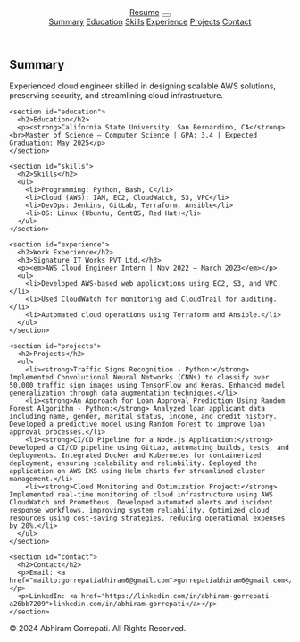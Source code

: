 <!DOCTYPE html>
<html lang="en">
<head>
    <meta charset="UTF-8">
    <meta name="viewport" content="width=device-width, initial-scale=1.0">
    <title>Abhiram Gorrepati - Resume</title>
    <link rel="stylesheet" href="styles.css">
    <link rel="stylesheet" href="https://cdnjs.cloudflare.com/ajax/libs/font-awesome/6.4.0/css/all.min.css">
    <link rel="stylesheet" href="https://cdn.jsdelivr.net/npm/bootstrap@4.6.2/dist/css/bootstrap.min.css">
</head>
<body>
  <header class="header">
    <nav class="navbar navbar-expand-lg navbar-dark fixed-top">
      <div class="container">
        <a class="navbar-brand" href="#">Resume</a>
        <button class="navbar-toggler" type="button" data-toggle="collapse" data-target="#navbarNav">
          <span class="navbar-toggler-icon"></span>
        </button>
        <div class="collapse navbar-collapse" id="navbarNav">
          <div class="navbar-nav ml-auto">
            <a class="nav-link" href="#summary">Summary</a>
            <a class="nav-link" href="#education">Education</a>
            <a class="nav-link" href="#skills">Skills</a>
            <a class="nav-link" href="#experience">Experience</a>
            <a class="nav-link" href="#projects">Projects</a>
            <a class="nav-link" href="#contact">Contact</a>
          </div>
        </div>
      </div>
    </nav>
  </header>

  <div class="container mt-5">
    <section id="summary">
      <h2>Summary</h2>
      <p>Experienced cloud engineer skilled in designing scalable AWS solutions, preserving security, and streamlining cloud infrastructure.</p>
    </section>
    
    <section id="education">
      <h2>Education</h2>
      <p><strong>California State University, San Bernardino, CA</strong><br>Master of Science – Computer Science | GPA: 3.4 | Expected Graduation: May 2025</p>
    </section>
    
    <section id="skills">
      <h2>Skills</h2>
      <ul>
        <li>Programming: Python, Bash, C</li>
        <li>Cloud (AWS): IAM, EC2, CloudWatch, S3, VPC</li>
        <li>DevOps: Jenkins, GitLab, Terraform, Ansible</li>
        <li>OS: Linux (Ubuntu, CentOS, Red Hat)</li>
      </ul>
    </section>
    
    <section id="experience">
      <h2>Work Experience</h2>
      <h3>Signature IT Works PVT Ltd.</h3>
      <p><em>AWS Cloud Engineer Intern | Nov 2022 – March 2023</em></p>
      <ul>
        <li>Developed AWS-based web applications using EC2, S3, and VPC.</li>
        <li>Used CloudWatch for monitoring and CloudTrail for auditing.</li>
        <li>Automated cloud operations using Terraform and Ansible.</li>
      </ul>
    </section>
    
    <section id="projects">
      <h2>Projects</h2>
      <ul>
        <li><strong>Traffic Signs Recognition - Python:</strong> Implemented Convolutional Neural Networks (CNNs) to classify over 50,000 traffic sign images using TensorFlow and Keras. Enhanced model generalization through data augmentation techniques.</li>
        <li><strong>An Approach for Loan Approval Prediction Using Random Forest Algorithm - Python:</strong> Analyzed loan applicant data including name, gender, marital status, income, and credit history. Developed a predictive model using Random Forest to improve loan approval processes.</li>
        <li><strong>CI/CD Pipeline for a Node.js Application:</strong> Developed a CI/CD pipeline using GitLab, automating builds, tests, and deployments. Integrated Docker and Kubernetes for containerized deployment, ensuring scalability and reliability. Deployed the application on AWS EKS using Helm charts for streamlined cluster management.</li>
        <li><strong>Cloud Monitoring and Optimization Project:</strong> Implemented real-time monitoring of cloud infrastructure using AWS CloudWatch and Prometheus. Developed automated alerts and incident response workflows, improving system reliability. Optimized cloud resources using cost-saving strategies, reducing operational expenses by 20%.</li>
      </ul>
    </section>
    
    <section id="contact">
      <h2>Contact</h2>
      <p>Email: <a href="mailto:gorrepatiabhiram6@gmail.com">gorrepatiabhiram6@gmail.com</a></p>
      <p>LinkedIn: <a href="https://linkedin.com/in/abhiram-gorrepati-a26bb7209">linkedin.com/in/abhiram-gorrepati</a></p>
    </section>
  </div>

  <footer class="footer text-center mt-5">
    <p>&copy; 2024 Abhiram Gorrepati. All Rights Reserved.</p>
  </footer>

  <script src="https://cdn.jsdelivr.net/npm/jquery@3.5.1/dist/jquery.slim.min.js"></script>
  <script src="https://cdn.jsdelivr.net/npm/bootstrap@4.6.2/dist/js/bootstrap.min.js"></script>
</body>
</html>

